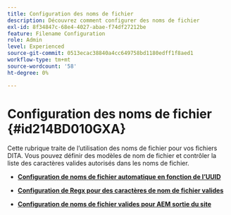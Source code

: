 ```yaml
---
title: Configuration des noms de fichier
description: Découvrez comment configurer des noms de fichier
exl-id: 8f34847c-68e4-4027-abae-f74df27212be
feature: Filename Configuration
role: Admin
level: Experienced
source-git-commit: 0513ecac38840a4cc649758bd1180edff1f8aed1
workflow-type: tm+mt
source-wordcount: '58'
ht-degree: 0%

---
```


# Configuration des noms de fichier {#id214BD010GXA}

Cette rubrique traite de l’utilisation des noms de fichier pour vos fichiers DITA. Vous pouvez définir des modèles de nom de fichier et contrôler la liste des caractères valides autorisés dans les noms de fichier.

- **[Configuration de noms de fichier automatique en fonction de l’UUID](conf-auto-uuid-filenames.md)**

- **[Configuration de Regx pour des caractères de nom de fichier valides](conf-file-names-valid-regx.md)**

- **[Configuration de noms de fichier valides pour AEM sortie du site](conf-file-names-valid-regx-aem-site-output.md)**

